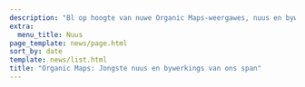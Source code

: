 ```yaml
---
description: "Bl op hoogte van nuwe Organic Maps-weergawes, nuus en bywerkings van ons span"
extra:
  menu_title: Nuus
page_template: news/page.html
sort_by: date
template: news/list.html
title: "Organic Maps: Jongste nuus en bywerkings van ons span"
---
```

